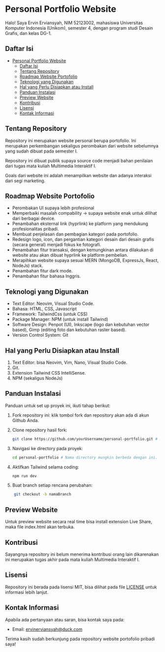 # Personal Portfolio Website

Halo!
Saya Ervin Erviansyah, NIM 52123002, mahasiswa Universitas Komputer Indonesia (Unikom), semester 4, dengan program studi Desain Grafis, dan kelas DG-1.

## Daftar Isi
- [Personal Portfolio Website](#personal-portfolio-website)
  - [Daftar Isi](#daftar-isi)
  - [Tentang Repository](#tentang-repository)
  - [Roadmap Website Portofolio](#roadmap-website-portofolio)
  - [Teknologi yang Digunakan](#teknologi-yang-digunakan)
  - [Hal yang Perlu Disiapkan atau Install](#hal-yang-perlu-disiapkan-atau-install)
  - [Panduan Instalasi](#panduan-instalasi)
  - [Preview Website](#preview-website)
  - [Kontribusi](#kontribusi)
  - [Lisensi](#lisensi)
  - [Kontak Informasi](#kontak-informasi)

## Tentang Repository

Repository ini merupakan website personal berupa portofolio. Ini merupakan perkembangan sekaligus perombakan dari website sebelumnya yang sudah dibuat pada semester I.

Repository ini dibuat publik supaya source code menjadi bahan penilaian dari tugas mata kuliah Multimedia Interaktif I.

Goals dari website ini adalah menampilkan website dan adanya interaksi dari segi marketing.

## Roadmap Website Portofolio
- Perombakan UI supaya lebih profesional
- Memperbaiki masalah compability -> supaya website enak untuk dilihat dari berbagai device.
- Penambahan eksternal link (hyprlink) ke platform yang mendukung profesionalitas pribadi.
- Membuat penjelasan dan pembagian kategori pada portofolio.
- Redesign logo, icon, dan pergantian kategori desain dari desain grafis (secara general) menjadi fokus ke fotografi.
- Penambahan fitur transaksi, dengan kemungkinan antara dilakukan di website atau akan dibuat hyprlink ke platform pembelian.
- Merapihkan website supaya sesuai MERN (MongoDB, ExpressJs, React, NodeJs) stack.
- Penambahan fitur dark mode.
- Penambahan fitur bahasa Inggris.

## Teknologi yang Digunakan
- Text Editor: Neovim, Visual Studio Code.
- Bahasa: HTML, CSS, Javascript
- Framework: TailwindCss (untuk CSS)
- Package Manager: NPM (untuk install Tailwind)
- Software Design: Penpot (UI), Inkscape (logo dan kebutuhan vector based), Gimp (editing foto dan kebutuhan raster based).
- Version Control System: Git

## Hal yang Perlu Disiapkan atau Install
1. Text Editor: bisa Neovim, Vim, Nano, Visual Studio Code.
2. Git.
3. Extension Tailwind CSS IntelliSense.
4. NPM (sekaligus NodeJs)

## Panduan Instalasi
Panduan untuk set up proyek ini, ikuti tahap berikut:

1. Fork repository ini: klik tombol fork dan repository akan ada di akun Github Anda.
   
2. Clone repository hasil fork:
     ```bash
    git clone https://github.com/yourUsername/personal-portfolio.git # Sesuaikan dengan link yang ada pada repository Anda.
    ```

3. Navigasi ke directory pada proyek:
    ```bash
    cd personal-portfolio # Nama directory mungkin berbeda dengan ini. Sesuaikan dengan directory Anda.
    ```

4. Aktifkan Tailwind selama coding:
    ```bash
    npm run dev
    ```

5. Buat branch setiap rencana perubahan:
```bash
    git checkout -b namaBranch
```

## Preview Website
Untuk preview website secara real time bisa install extension Live Share, maka file index.html akan terbuka.

## Kontribusi
Sayangnya repository ini belum menerima kontribusi orang lain dikarenakan ini merupakan tugas akhir pada mata kuliah Multimedia Interaktif I.

## Lisensi
Repository ini berada pada lisensi MIT, bisa dilihat pada file [LICENSE](license) untuk informasi lebih lanjut.

## Kontak Informasi
Apabila ada pertanyaan atau saran, bisa kontak saya pada:

- Email: ervinerviansyah@duck.com

Terima kasih sudah berkunjung pada repository website portofolio pribadi saya!
